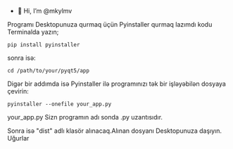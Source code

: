 - 👋 Hi, I’m @mkylmv

Programı Desktopunuza qurmaq üçün Pyinstaller
qurmaq lazımdı kodu Terminalda yazın;

    pip install pyinstaller 

sonra isə:

    cd /path/to/your/pyqt5/app

Digər bir addımda isə Pyinstaller ilə programınızı
tək bir işləyəbilən dosyaya çevirin:

    pyinstaller --onefile your_app.py

your_app.py Sizn programın adı sonda .py uzantısıdır.

Sonra isə "dist" adlı klasör alınacaq.Alınan dosyanı Desktopunuza
daşıyın.
Uğurlar
<!---
mkylmv/mkylmv is a ✨ special ✨ repository because its `README.md` (this file) appears on your GitHub profile.
You can click the Preview link to take a look at your changes.
--->
